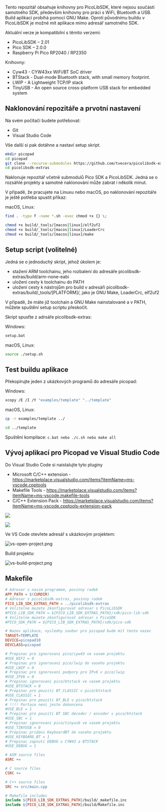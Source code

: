 Tento repozitář obsahuje knihovny pro PicoLibSDK, které nejsou součástí samotného SDK, především knihovny pro práci
s WiFi, Bluetooth a USB. Build aplikací probíhá pomocí GNU Make. Oproti původnímu buildu v PicoLibSDK je možné mít
aplikace mimo adresář samotného SDK.

Aktuální verze je kompatibilní s těmito verzemi:

* PicoLibSDK – 2.01
* Pico SDK – 2.0.0
* Raspberry Pi Pico RP2040 / RP2350

Knihovny:

* Cyw43 - CYW43xx WiFi/BT SoC driver
* BTStack - Dual-mode Bluetooth stack, with small memory footprint.
* LWIP - A Lightweight TCP/IP stack
* TinyUSB - An open source cross-platform USB stack for embedded system

## Naklonování repozitáře a prvotní nastavení

Na svém počítači budete potřebovat:

* Git
* Visual Studio Code

Vše další si pak dotáhne a nastaví setup skript.

```bash
mkdir picopad
cd picopad
git clone --recurse-submodules https://github.com/tvecera/picolibsdk-extras.git
cd picolibsdk-extras
```

Naklonuje repozitář včetně submodulů Pico SDK a PicoLibSDK. Jedná se o rozsáhlé projekty a samotné naklonování může
zabrat i několik minut.

V případě, že pracujete na Linuxu nebo macOS, po naklonování repozitáře je ještě potřeba spustit příkaz:

macOS, Linux:

```bash
find . -type f -name *.sh -exec chmod +x {} \;

chmod +x build/_tools/[macos|linux]/elf2uf2
chmod +x build/_tools/[macos|linux]/LoaderCrc
chmod +x build/_tools/[macos|linux]/make
```

## Setup script (volitelné)

Jedná se o jednoduchý skript, jehož úkolem je:

* stažení ARM toolchainu, jeho rozbalení do adresáře picolibsdk-extras/build/arm-none-eabi
* uložení cesty k toolchainu do PATH
* uložení cesty k nástrojům pro build v adresáři picolibsdk-extras/build/_tools/[PLATFORM]/, jako je GNU Make,
  LoaderCrc, elf2uf2

V případě, že máte již toolchain a GNU Make nainstalované a v PATH, můžete spuštění setup scriptu přeskočit.

Skript spusťte z adrsáře picolibsdk-extras:

Windows:

```bash
setup.bat
```

macOS, Linux:

```bash
source ./setup.sh
```

## Test buildu aplikace

Překopírujte jeden z ukázkových programů do adresáře picopad:

Windows:

```bash
xcopy /E /I /Y "examples/template" "../template"
```

macOS, Linux:

```bash
cp -r examples/template ../
```

```bash
cd ../template
```

Spuštění kompilace: ```c.bat nebo ./c.sh nebo make all```

## Vývoj aplikací pro Picopad ve Visual Studio Code

Do Visual Studio Code si naistalujte tyto pluginy

* Microsoft C/C++ extension - https://marketplace.visualstudio.com/items?itemName=ms-vscode.cpptools
* Makefile Tools - https://marketplace.visualstudio.com/items?itemName=ms-vscode.makefile-tools
* C/C++ Extension Pack -  https://marketplace.visualstudio.com/items?itemName=ms-vscode.cpptools-extension-pack

![](./docs/vs-extension-1.png)

![](./docs/vs-extension-2.png)

Ve VS Code otevřete adresář s ukázkovým projektem:

![vs-open-project.png](docs/vs-open-project.png)

Build projektu:

![vs-build-project.png](docs/vs-build-project.png)

## Makefile

```makefile
# Adresar s nasim programem, povinny radek
APP_PATH = $(CURDIR)
# Adresar s picolibsdk-extras, povinny radek
PICO_LIB_SDK_EXTRAS_PATH = ../picolibsdk-extras
# Volitelne muzete zkonfigurovat adresar s PicoLibSDK
#PICO_LIB_SDK_PATH = ${PICO_LIB_SDK_EXTRAS_PATH}/sdk/pico-lib-sdk
# Volitelne muzete zkonfigurovat adresar s PicoSDK
#PICO_SDK_PATH = ${PICO_LIB_SDK_EXTRAS_PATH}/sdk/pico-sdk

# Nazev aplikace, vysledny soubor pro picopad bude mit tento nazev
TARGET=TEMPLATE
DEVICE=picopad10
DEVCLASS=picopad

# Prepinac pro ignorovani pico/cyw43 ve vasem projektu  
#USE_WIFI = 0
# Prepinac pro ignorovani pico/lwip do vaseho projektu
#USE_LWIP = 0
# Prepinac pro ignorovani podpory pro IPv6 v pico/lwip
#USE_IPV6 = 0
# Prepinac ignorovani pico/btstack ve vasem projektu
#USE_BTSTACK = 0
# Prepinac pro pouziti BT_CLASSIC v pico/btstack
#USE_CLASSIC = 1
# Prepinac pro pouziti BT_BLE v pico/btstack
# !!!! Portace neni jeste dokoncena
#USE_BLE = 1
# Prepinac pro pouziti BT SBC decoder / encoder v pico/btstack
#USE_SBC = 1
# Prepinac ignorovani pico/tinyusb ve vasem projektu
#USE_TINYUSB = 0
# Prepinac pridani KeyboardBT do vaseho projektu
#USE_KEYBOARD_BT = 1
# Prepinac zapnuti DEBUG u CYW43 a BTSTACK
#USE_DEBUG = 1

# ASM source files
ASRC +=

# C source files
CSRC +=

# C++ source files
SRC += src/main.cpp

# Makefile includes
include ${PICO_LIB_SDK_EXTRAS_PATH}/build/_makefile.inc
include ${PICO_LIB_SDK_EXTRAS_PATH}/build/Makefile.inc
```
